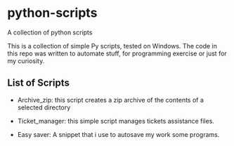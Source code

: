 # python-scripts
A collection of python scripts

This is a collection of simple Py scripts, tested on Windows.
The code in this repo was written to automate stuff, for programming exercise or just for my curiosity.

## List of Scripts

- Archive_zip: this script creates a zip archive of the contents of a selected directory

- Ticket_manager: this simple script manages tickets assistance files. 

- Easy saver: A snippet that i use to autosave my work some programs.
